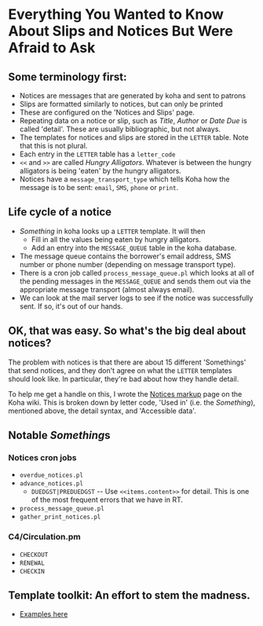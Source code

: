 # Everything You Wanted to Know About Slips and Notices But Were Afraid to Ask

## Some terminology first:

* Notices are messages that are generated by koha and sent to patrons
* Slips are formatted similarly to notices, but can only be printed
* These are configured on the 'Notices and Slips' page.
* Repeating data on a notice or slip, such as _Title_, _Author_ or _Date Due_ is called 'detail'. These are usually bibliographic, but not always.
* The templates for notices and slips are stored in the `LETTER` table. Note that this is not plural.
* Each entry in the `LETTER` table has a `letter_code`
* `<<` and `>>` are called _Hungry Alligators_. Whatever is between the hungry alligators is being 'eaten' by the hungry alligators.
* Notices have a `message_transport_type` which tells Koha how the message is to be sent: `email`, `SMS`, `phone` or `print`.


## Life cycle of a notice

- *Something* in koha looks up a `LETTER` template. It will then
    - Fill in all the values being eaten by hungry alligators.
    - Add an entry into the `MESSAGE_QUEUE` table in the koha database.
- The message queue contains the borrower's email address, SMS number or phone number (depending on message transport type).
- There is a cron job called `process_message_queue.pl` which looks at all of the pending messages in the `MESSAGE_QUEUE` and sends them out via the appropriate message transport (almost always email).
- We can look at the mail server logs to see if the notice was successfully sent. If so, it's out of our hands.

## OK, that was easy. So what's the big deal about notices?

The problem with notices is that there are about 15 different 'Somethings' that send notices, and they don't agree on what the `LETTER` templates should look like. In particular, they're bad about how they handle detail.

To help me get a handle on this, I wrote the [Notices markup](https://wiki.koha-community.org/wiki/Customising_Notices_and_Slips#Notice_Markup) page on the Koha wiki. This is broken down by letter code, 'Used in' (i.e. the *Something*), mentioned above, the detail syntax, and 'Accessible data'.

## Notable *Something*s

### Notices cron jobs

- `overdue_notices.pl`
- `advance_notices.pl`
    * `DUEDGST|PREDUEDGST` -- Use `<<items.content>>` for detail. This is one of the most frequent errors that we have in RT.
- `process_message_queue.pl`
- `gather_print_notices.pl`

### C4/Circulation.pm

- `CHECKOUT`
- `RENEWAL`
- `CHECKIN`

## Template toolkit: An effort to stem the madness.

* [Examples here](https://wiki.koha-community.org/wiki/Notices_and_Slips_Library#Notices_and_slips_using_template_toolkit)
